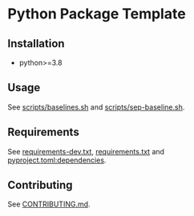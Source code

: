 # Python Package Template

<div align="center">

<!-- [![Latest Release](https://img.shields.io/github/v/tag/galogm/py_setting)](https://github.com/galogm/py_setting/tags) -->

</div>

## Installation

- python>=3.8

## Usage

See [scripts/baselines.sh](./scripts/baselines.sh)  and [scripts/sep-baseline.sh](./scripts/sep-baseline.sh).

## Requirements

See [requirements-dev.txt](./requirements-dev.txt), [requirements.txt](./requirements.txt) and [pyproject.toml:dependencies](./pyproject.toml).

## Contributing

See [CONTRIBUTING.md](./CONTRIBUTING.md).
